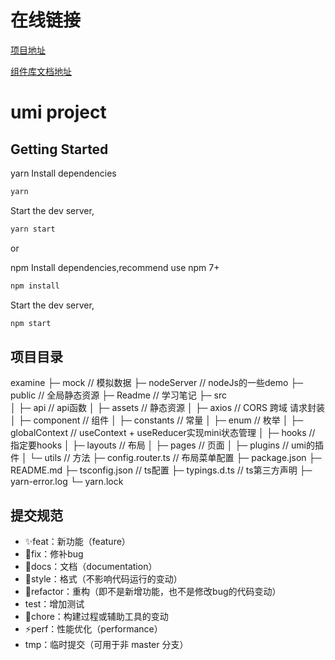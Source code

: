 
# 在线链接

[项目地址](http://licc.cloud/admin/)

[组件库文档地址](http://licc.cloud/stars-lib-docs/)

# umi project

## Getting Started

yarn Install dependencies

```bash
yarn
```

Start the dev server,

```bash
yarn start
```

or

npm Install dependencies,recommend use npm 7+

```bash
npm install
```

Start the dev server,

```bash
npm start
```

## 项目目录

examine
├─ mock               // 模拟数据
├─ nodeServer         // nodeJs的一些demo
├─ public             // 全局静态资源
├─ Readme             // 学习笔记
├─ src  
│  ├─ api             // api函数
│  ├─ assets          // 静态资源
│  ├─ axios           // CORS 跨域 请求封装
│  ├─ component       // 组件
│  ├─ constants       // 常量
│  ├─ enum            // 枚举
│  ├─ globalContext   // useContext + useReducer实现mini状态管理
│  ├─ hooks           // 指定要hooks
│  ├─ layouts         // 布局
│  ├─ pages           // 页面
│  ├─ plugins         // umi的插件
│  └─ utils           // 方法
├─ config.router.ts   // 布局菜单配置
├─ package.json
├─ README.md
├─ tsconfig.json      // ts配置
├─ typings.d.ts       // ts第三方声明
├─ yarn-error.log
└─ yarn.lock

## 提交规范

- :sparkles:feat：新功能（feature）
- :bug:fix：修补bug
- :memo:docs：文档（documentation）
- :lipstick:style：格式（不影响代码运行的变动）
- :art:refactor：重构（即不是新增功能，也不是修改bug的代码变动）
- test：增加测试
- :wrench:chore：构建过程或辅助工具的变动
- :zap:perf：性能优化（performance）
- tmp：临时提交（可用于非 master 分支）

